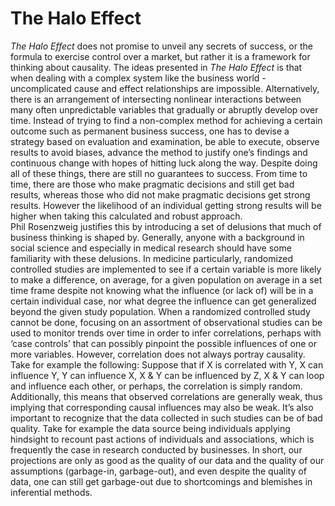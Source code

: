 # The Halo Effect

<i>The Halo Effect</i> does not promise to unveil any secrets of success, or the formula to exercise control over a market, but rather it is a framework for thinking about causality. The ideas presented in <i>The Halo Effect</i> is that when dealing with a complex system like the business world - uncomplicated cause and effect relationships are impossible. Alternatively, there is an arrangement of intersecting nonlinear interactions between many often unpredictable variables that gradually or abruptly develop over time. Instead of trying to find a non-complex method for achieving a certain outcome such as permanent business success, one has to devise a strategy based on evaluation and examination, be able to execute, observe results to avoid biases, advance the method to justify one’s findings and continuous change with hopes of hitting luck along the way. Despite doing all of these things, there are still no guarantees to success. From time to time, there are those who make pragmatic decisions and still get bad results, whereas those who did not make pragmatic decisions get strong results. However the likelihood of an individual getting strong results will be higher when taking this calculated and robust approach.
<br>Phil Rosenzweig justifies this by introducing a set of delusions that much of business thinking is shaped by. Generally, anyone with a background in social science and especially in medical research should have some familiarity with these delusions. In medicine particularly, randomized controlled studies are implemented to see if a certain variable is more likely to make a difference, on average, for a given population on average in a set time frame despite not knowing what the influence (or lack of) will be in a certain individual case, nor what degree the influence can get generalized beyond the given study population. When a randomized controlled study cannot be done, focusing on an assortment of observational studies can be used to monitor trends over time in order to infer correlations, perhaps with ‘case controls’ that can possibly pinpoint the possible influences of one or more variables. However, correlation does not always portray causality. Take for example the following: Suppose that if X is correlated with Y, X can influence Y, Y can influence X, X & Y can be influenced by Z, X & Y can loop and influence each other, or perhaps, the correlation is simply random. Additionally, this means that observed correlations are generally weak, thus implying that corresponding causal influences may also be weak. It’s also important to recognize that the data collected in such studies can be of bad quality. Take for example the data source being individuals applying hindsight to recount past actions of individuals and associations, which is frequently the case in research conducted by businesses. In short, our projections are only as good as the quality of our data and the quality of our assumptions (garbage-in, garbage-out), and even despite the quality of data, one can still get garbage-out due to shortcomings and blemishes in inferential methods. 
